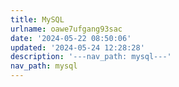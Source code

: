 ```yaml
---
title: MySQL
urlname: oawe7ufgang93sac
date: '2024-05-22 08:50:06'
updated: '2024-05-24 12:28:28'
description: '---nav_path: mysql---'
nav_path: mysql
---
```

### 

